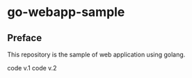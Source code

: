 # go-webapp-sample



## Preface
This repository is the sample of web application using golang.

code v.1
code v.2
